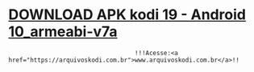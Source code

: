 # <a href="https://arquivoskodi.com.br/Build/FORK/kodi-19.0-Matrix-armeabi-v7a.apk">DOWNLOAD APK kodi 19 - Android 10_armeabi-v7a </a>


                                       !!!Acesse:<a href="https://arquivoskodi.com.br">www.arquivoskodi.com.br</a>!!
                                       

</p>
